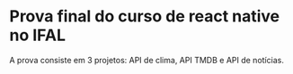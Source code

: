 # Prova final do curso de react native no IFAL

A prova consiste em 3 projetos: API de clima, API TMDB e API de notícias.

